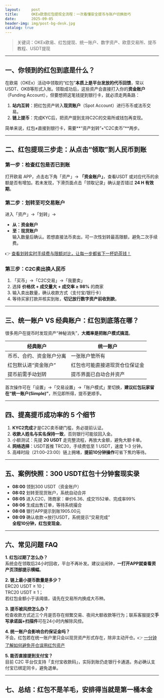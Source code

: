 ```yaml
---
layout:     post
title:      OKEx欧意红包提现全流程：一次看懂安全提币与账户切换技巧
date:       2025-09-05
header-img: img/post-bg-desk.jpg
catalog: true
---
```


> 关键词：OKEx欧易、红包提现、统一账户、数字资产、欧意交易所、提币教程、USDT提现

---

## 一、你领到的红包到底是什么？

在欧易（OKEx）活动中领取的“红包”**本质上是平台发放的代币回馈**，常以USDT、OKB等形式入账。领取成功后，这些资产会直接打入你的**资金账户**（Funding Account），但要想把这笔钱提到银行卡，就必须走两条路：

1. **站内互转**：把红包资产转入**现货账户**（Spot Account）进行币币或法币交易。  
2. **链上提币**：完成KYC后，把资产提到支持C2C的交易所或钱包再变现。

简单来说，红包≠直接到银行卡，需要**“资产划转”+“C2C卖币”**两步。

---

## 二、红包提现三步走：从点击“领取”到人民币到账

### 第一步：检查红包是否已到账
打开欧易 APP，点击右下角「资产」→ **「资金账户」**，查看USDT 或对应代币的余额是否有增加。若未发现，下滑页面点击「领取记录」确认是否错过 **24 H 有效期**。

### 第二步：划转至可交易账户
进入「资产」→「划转」→  
- **从：资金账户**  
- **至：现货账户**  
输入数量后确认。若想直接法币卖出，可一次性划转最高限额，避免二次手续费。

👉 [查看划转实时手续费与限额对比，让每一步都省下一杯奶茶钱！](https://okxdog.com/)

### 第三步：C2C卖出换人民币
1. 「买币」→「C2C交易」→「我要卖」  
2. 选择 **价格优 + 成交量大 + 成交率 ≥ 98%** 的商家  
3. 输入卖出数量，确认收款方式（支付宝/银行卡）  
4. 等待买家打款并核实到账，**切记放行数字资产前收到款**。

---

## 三、统一账户 VS 经典账户：红包到底落在哪？

很多用户在提币时发现资产“神秘消失”，**大概率是把账户模式搞混**。

| 经典账户 | 统一账户
| ---|---
| 币币、合约、资金账户分离 | 一张账户管所有
| 红包默认进“资金账户” | 红包也可能直接进现货仓位保证金
| 提币前需手动划转 | 提币界面已自动合并资产

首次操作可在「设置」→「交易设置」→「账户模式」里切换，**建议红包玩家留在“统一账户(Simple)”**，所见即所得，提币更顺手。

---

## 四、提高提币成功率的 5 个细节

1. **KYC2完成**才是C2C卖币硬门槛，务必提前认证。  
2. **收款人姓名与实名保持一致**，否则银行可能驳回入金。  
3. 小额测试：先提 **20 USDT** 走完整流程，再放大金额，避免大额卡单。  
4. **网络选择**：USDT首推 TRC20，手续费低至 1 USDT，速度 1–3 分钟。  
5. 高峰时段（21:00–23:00）链上拥堵，**提前10分钟操作**可省下焦灼等待。

---

## 五、案例快照：300 USDT红包十分钟套现实录

- **08:00** 领到300 USDT（资金账户）  
- **08:02** 划转至现货账户，系统自动合并  
- **08:05** 进入C2C，筛商家：单价6.36、成交1552单、完成率99%  
- **08:06** 生成出售订单，等待系统撮合  
- **08:08** 银行APP提示到账1905.00元  
- **08:09** 确认收款→放行USDT，系统提示“交易完成”  
**全程10分钟，红包变现金**。

---

## 六、常见问题 FAQ

**1. 红包过期了怎么办？**  
系统会在领取后24小时回收，平台不再补发。建议设闹钟，**一打开APP就查看资产页顶部提示横幅**。

**2. 链上最小提币数量是多少？**  
ERC20 USDT ≥ 10；  
TRC20 USDT ≥ 1；  
若红包金额小于该阈值，请先在交易所内换成大币种。

**3. 提币被风控怎么办？**  
检查收款方式近三个月是否存在频繁交易、夜间大额收款等行为；联系客服提交**手写承诺函+扫描件**可在24小时内解除风控。

**4. 统一账户会影响合约保证金吗？**  
不会。红包若在统一账户里只会以现货资产形式存在，除非主动开仓。👉 [一分钟了解如何避免开仓误用红包资产](https://okxdog.com/)

**5. 能否直接提到支付宝？**  
目前 C2C 平台仅支持「支付宝收款码」，实际到账仍走银行卡通道。务必确认支付宝已绑定同卡，避免退单。

---

## 七、总结：红包不是羊毛，安排得当就是第一桶本金